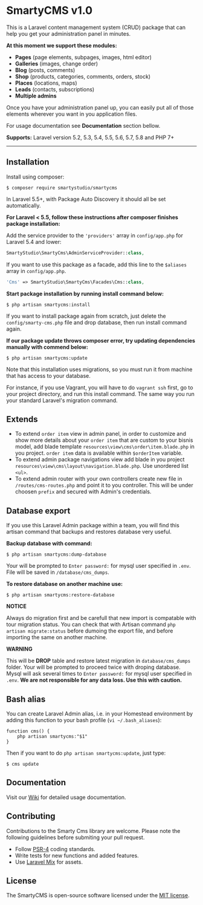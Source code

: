  # SmartyCMS v1.0

This is a Laravel content management system (CRUD) package that can help you get your administration panel in minutes. 

**At this moment we support these modules:**

- **Pages** (page elements, subpages, images, html editor)
- **Galleries** (images, change order)
- **Blog** (posts, comments)
- **Shop** (products, categories, comments, orders, stock)
- **Places** (locations, maps)
- **Leads** (contacts, subscriptions)
- **Multiple admins**

Once you have your administration panel up, you can easily put all of those elements wherever you want in you application files. 

For usage documentation see **Documentation** section bellow.

**Supports:** Laravel version 5.2, 5.3, 5.4, 5.5, 5.6, 5.7, 5.8 and PHP 7+

---

## Installation

Install using composer:

```
$ composer require smartystudio/smartycms
```

In Laravel 5.5+, with Package Auto Discovery it should all be set automatically.

**For Laravel < 5.5, follow these instructions after composer finishes package installation:**

Add the service provider to the `'providers'` array in `config/app.php` for Laravel 5.4 and lower:

```php
SmartyStudio\SmartyCms\AdminServiceProvider::class,
```

If you want to use this package as a facade, add this line to the `$aliases` array in `config/app.php`.

```php
'Cms' => SmartyStudio\SmartyCms\Facades\Cms::class,
```

**Start package installation by running install command below:**

```
$ php artisan smartycms:install
```

If you want to install package again from scratch, just delete the `config/smarty-cms.php` file and drop database, then run install command again.

**If our package update throws composer error, try updating dependencies manually with commend below:**

```
$ php artisan smartycms:update
```

Note that this installation uses migrations, so you must run it from machine that has access to your database. 

For instance, if you use Vagrant, you will have to do `vagrant ssh` first, go to your project directory, and run this install command. The same way you run your standard Laravel's migration command. 

## Extends

- To extend `order item` view in admin panel, in order to customize and show more details about your `order item` that are custom to your bisnis model, add blade template `resources\view\cms\order\item.blade.php` in you project. `order item` data is available within `$orderItem` variable.
- To extend admin package navigations view add blade in you project `resources\view\cms\layout\navigation.blade.php`. Use unordered list `<ul>`.
- To extend admin router with your own controllers create new file in `/routes/cms-routes.php` and point it to you controller. This will be under choosen `prefix` and secured with Admin's credentials.

## Database export

If you use this Laravel Admin package within a team, you will find this artisan command that backups and restores database very useful.

**Backup database with command:**

```
$ php artisan smartycms:dump-database
```

Your will be prompted to `Enter password:` for mysql user specified in `.env`. File will be saved in `/database/cms_dumps`.

**To restore database on another machine use:**

```
$ php artisan smartycms:restore-database
```

**NOTICE** 

Always do migration first and be carefull that new import is compatable with tour migration status. You can check that with Artisan command `php artisan migrate:status` before dumoing the export file, and before importing the same on another machine.

**WARNING** 

This will be **DROP** table and restore latest migration in `database/cms_dumps` folder. Your will be prompted to proceed twice with droping database. Mysql will ask several times to `Enter password:` for mysql user specified in `.env`. **We are not responsible for any data loss. Use this with caution.**

## Bash alias

You can create Laravel Admin alias, i.e. in your Homestead environment by adding this function to your bash profile (` vi ~/.bash_aliases `):

```
function cms() {
    php artisan smartycms:"$1"
}
```

Then if you want to do `php artisan smartycms:update`, just type:

```
$ cms update
```

## Documentation

Visit our [Wiki](https://github.com/smartystudio/smartycms/wiki/) for detailed usage documentation.

## Contributing

Contributions to the Smarty Cms library are welcome. Please note the following guidelines before submiting your pull request.

- Follow [PSR-4](http://www.php-fig.org/psr/psr-4/) coding standards.
- Write tests for new functions and added features.
- Use [Laravel Mix](https://laravel.com/docs/master/mix) for assets.

## License

The SmartyCMS is open-source software licensed under the [MIT license](http://opensource.org/licenses/MIT).
